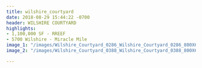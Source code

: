 ```yaml
---
title: wilshire_courtyard
date: 2018-08-29 15:44:22 -0700
header: WILSHIRE COURTYARD
highlights:
- 1,100,000 SF - RREEF
- 5700 Wilshire - Miracle Mile
image_1: "/images/Wilshire_Courtyard_0286_Wilshire_Courtyard_0286_800X600.jpg"
image_2: "/images/Wilshire_Courtyard_0388_Wilshire_Courtyard_0388_800X600.jpg"

---
```

